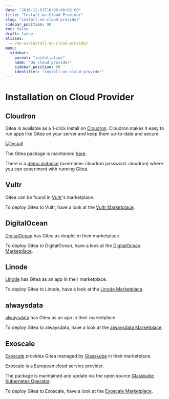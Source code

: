 ```yaml
---
date: "2016-12-01T16:00:00+02:00"
title: "Install on Cloud Provider"
slug: "install-on-cloud-provider"
sidebar_position: 90
toc: false
draft: false
aliases:
  - /en-us/install-on-cloud-provider
menu:
  sidebar:
    parent: "installation"
    name: "On cloud provider"
    sidebar_position: 90
    identifier: "install-on-cloud-provider"
---
```


# Installation on Cloud Provider

## Cloudron

Gitea is available as a 1-click install on [Cloudron](https://cloudron.io).
Cloudron makes it easy to run apps like Gitea on your server and keep them up-to-date and secure.

[![Install](/cloudron.svg)](https://cloudron.io/button.html?app=io.gitea.cloudronapp)

The Gitea package is maintained [here](https://git.cloudron.io/cloudron/gitea-app).

There is a [demo instance](https://my.demo.cloudron.io) (username: cloudron password: cloudron) where
you can experiment with running Gitea.

## Vultr

Gitea can be found in [Vultr](https://www.vultr.com)'s marketplace.

To deploy Gitea to Vultr, have a look at the [Vultr Marketplace](https://www.vultr.com/marketplace/apps/gitea).

## DigitalOcean

[DigitalOcean](https://www.digitalocean.com) has Gitea as droplet in their marketplace.

To deploy Gitea to DigitalOcean, have a look at the [DigitalOcean Marketplace](https://marketplace.digitalocean.com/apps/gitea).

## Linode

[Linode](https://www.linode.com/) has Gitea as an app in their marketplace.

To deploy Gitea to Linode, have a look at the [Linode Marketplace](https://www.linode.com/marketplace/apps/linode/gitea/).

## alwaysdata

[alwaysdata](https://www.alwaysdata.com/) has Gitea as an app in their marketplace.

To deploy Gitea to alwaysdata, have a look at the [alwaysdata Marketplace](https://www.alwaysdata.com/en/marketplace/gitea/).

## Exoscale

[Exoscale](https://www.exoscale.com/) provides Gitea managed by [Glasskube](https://glasskube.eu/) in their marketplace.

Exoscale is a European cloud service provider.

The package is maintained and update via the open source [Glasskube Kubernetes Operator](https://github.com/glasskube/operator).

To deploy Gitea to Exoscale, have a look at the [Exoscale Marketplace](https://www.exoscale.com/marketplace/listing/glasskube-gitea/).

